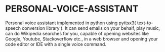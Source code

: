 # PERSONAL-VOICE-ASSISTANT
Personal voice assistant implemented in python using pyttsx3( text-to-speech conversion library ). It can send emails on your behalf, play music, can do Wikipedia searches for you, capable of opening websites like Google, Youtube, Stackoverflow etc., in a web browser and opening your code editor or IDE with a single voice command.
